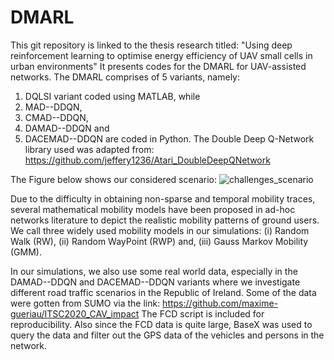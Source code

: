 # DMARL
This git repository is linked to the thesis research titled: "Using deep reinforcement learning to optimise energy efficiency of UAV small
cells in urban environments" It presents codes for the DMARL for UAV-assisted networks.
The DMARL comprises of 5 variants, namely: 
1. DQLSI variant coded using MATLAB, while
2. MAD--DDQN,
3. CMAD--DDQN,
4. DAMAD--DDQN and
5. DACEMAD--DDQN are coded in Python. The Double Deep Q-Network library used was adapted from: https://github.com/jeffery1236/Atari_DoubleDeepQNetwork

The Figure below shows our considered scenario:
![challenges_scenario](https://user-images.githubusercontent.com/46023480/220615690-76feb823-975c-4d81-a5d8-12d3886c6749.jpg)

Due to the difficulty in obtaining non-sparse and temporal mobility traces, several mathematical mobility models have been proposed in ad-hoc networks literature to depict the realistic mobility patterns of ground users. We call three widely used mobility models in our simulations: 
(i) Random Walk (RW),
(ii) Random WayPoint (RWP) and,
(iii) Gauss Markov Mobility (GMM). 

In our simulations, we also use some real world data, especially in the DAMAD--DDQN and DACEMAD--DDQN variants where we investigate different road traffic scenarios in the Republic of Ireland. Some of the data were gotten from SUMO via the link: https://github.com/maxime-gueriau/ITSC2020_CAV_impact
The FCD script is included for reproducibility. Also since the FCD data is quite large, BaseX was used to query the data and filter out the GPS data of the vehicles and persons in the network.
